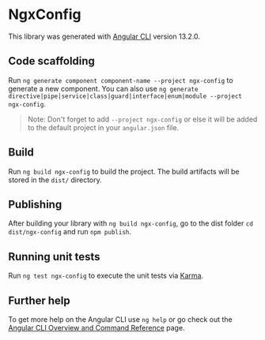 # NgxConfig

This library was generated with [Angular CLI](https://github.com/angular/angular-cli) version 13.2.0.

## Code scaffolding

Run `ng generate component component-name --project ngx-config` to generate a new component. You can also use `ng generate directive|pipe|service|class|guard|interface|enum|module --project ngx-config`.
> Note: Don't forget to add `--project ngx-config` or else it will be added to the default project in your `angular.json` file. 

## Build

Run `ng build ngx-config` to build the project. The build artifacts will be stored in the `dist/` directory.

## Publishing

After building your library with `ng build ngx-config`, go to the dist folder `cd dist/ngx-config` and run `npm publish`.

## Running unit tests

Run `ng test ngx-config` to execute the unit tests via [Karma](https://karma-runner.github.io).

## Further help

To get more help on the Angular CLI use `ng help` or go check out the [Angular CLI Overview and Command Reference](https://angular.io/cli) page.
